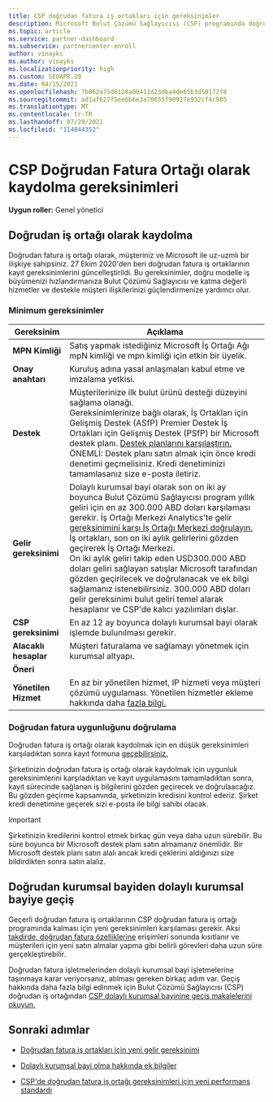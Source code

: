 ```yaml
---
title: CSP doğrudan fatura iş ortakları için gereksinimler
description: Microsoft Bulut Çözümü Sağlayıcısı (CSP) programında doğrudan fatura ortağı olmak için en son destek ve hizmet gereksinimlerini nasıl karşılayabilirsiniz?
ms.topic: article
ms.service: partner-dashboard
ms.subservice: partnercenter-enroll
author: vinayks
ms.author: vinayks
ms.localizationpriority: high
ms.custom: SEOAPR.20
ms.date: 04/15/2021
ms.openlocfilehash: 7b862a75d8128a00411d23dba4de65b3d50172f8
ms.sourcegitcommit: ad1af627f5ee6b6e3a70655f90927e932cf4c985
ms.translationtype: MT
ms.contentlocale: tr-TR
ms.lasthandoff: 07/29/2021
ms.locfileid: "114844352"
---
```

# <a name="requirements-to-enroll-as-a-csp-direct-bill-partner"></a>CSP Doğrudan Fatura Ortağı olarak kaydolma gereksinimleri

**Uygun roller:** Genel yönetici

## <a name="enroll-as-a-direct-partner"></a>Doğrudan iş ortağı olarak kaydolma

Doğrudan fatura iş ortağı olarak, müşteriniz ve Microsoft ile uz-uzmlı bir ilişkiye sahipsiniz. 27 Ekim 2020'den beri doğrudan fatura iş ortaklarının kayıt gereksinimlerini güncelleştirildi. Bu gereksinimler, doğru modelle iş büyümenizi hızlandırmanıza Bulut Çözümü Sağlayıcısı ve katma değerli hizmetler ve destekle müşteri ilişkilerinizi güçlendirmenize yardımcı olur.  

### <a name="minimum-requirements"></a>Minimum gereksinimler

|**Gereksinim**|  **Açıklama**  |
|--------------------------------|--------------------------------------------------------------|
|**MPN Kimliği**   |Satış yapmak istediğiniz Microsoft İş Ortağı Ağı mpN kimliği ve mpn kimliği için etkin bir üyelik.   |
|**Onay anahtarı**   |Kuruluş adına yasal anlaşmaları kabul etme ve imzalama yetkisi.|
|**Destek**   |Müşterilerinize ilk bulut ürünü desteği düzeyini sağlama olanağı. <br/>Gereksinimlerinize bağlı olarak, İş Ortakları için Gelişmiş Destek (ASfP) Premier Destek İş Ortakları için Gelişmiş Destek (PSfP) bir Microsoft destek planı. [Destek planlarını karşılaştırın.](https://partner.microsoft.com/support/partnersupport)<br/>ÖNEMLİ: Destek planı satın almak için önce kredi denetimi geçmelisiniz. Kredi denetiminizi tamamlasanız size e-posta iletiriz. |
|**Gelir gereksinimi**|Dolaylı kurumsal bayi olarak son on iki ay boyunca Bulut Çözümü Sağlayıcısı program yıllık geliri için en az 300.000 ABD doları karşılaması gerekir. İş Ortağı Merkezi Analytics'te gelir [gereksinimini karşı İş Ortağı Merkezi doğrulayın.](https://partner.microsoft.com/resources/detail/new-subscription-analytics-report-on-partner-center-guide-pdf) İş ortakları, son on iki aylık gelirlerini gözden geçirerek İş Ortağı Merkezi.<br/>On iki aylık geliri takip eden USD300.000 ABD doları geliri sağlayan satışlar Microsoft tarafından gözden geçirilecek ve doğrulanacak ve ek bilgi sağlamanız istenebilirsiniz. 300.000 ABD doları gelir gereksinimi bulut geliri temel alarak hesaplanır ve CSP'de kalıcı yazılımları dışlar.|
|**CSP gereksinimi**|En az 12 ay boyunca dolaylı kurumsal bayi olarak işlemde bulunılması gerekir.| 
|**Alacaklı hesaplar** |Müşteri faturalama ve sağlamayı yönetmek için kurumsal altyapı.|
|**Öneri**|             |
|**Yönetilen Hizmet**   |En az bir yönetilen hizmet, IP hizmeti veya müşteri çözümü uygulaması. Yönetilen hizmetler ekleme hakkında daha [fazla bilgi.](https://partner.microsoft.com/business-opportunities/managed-services-provider)|


### <a name="verify-direct-bill-eligibility"></a>Doğrudan fatura uygunluğunu doğrulama

Doğrudan fatura iş ortağı olarak kaydolmak için en düşük gereksinimleri karşıladıktan sonra kayıt formuna [geçebilirsiniz.](https://forms.office.com/r/0fP4fFT8n8)

Şirketinizin doğrudan fatura iş ortağı olarak kaydolmak için uygunluk gereksinimlerini karşıladıktan ve kayıt uygulamasını tamamladıktan sonra, kayıt sürecinde sağlanan iş bilgilerini gözden geçirecek ve doğrulaacağız. Bu gözden geçirme kapsamında, şirketinizin kredisini kontrol ederiz. Şirket kredi denetimine geçerek sizi e-posta ile bilgi sahibi olacak.

>[!IMPORTANT]
>Şirketinizin kredilerini kontrol etmek birkaç gün veya daha uzun sürebilir. Bu süre boyunca bir Microsoft destek planı satın almamanız önemlidir. Bir Microsoft destek planı satın alalı ancak kredi çeklerini aldığınızı size bildirdikten sonra satın alalız.

## <a name="transition-from-direct-to-indirect-reseller"></a>Doğrudan kurumsal bayiden dolaylı kurumsal bayiye geçiş

Geçerli doğrudan fatura iş ortaklarının CSP doğrudan fatura iş ortağı programında kalması için yeni gereksinimleri karşılaması gerekir. Aksi [takdirde, doğrudan fatura özelliklerine](restricted-direct-bill-capabilities.md) erişimleri sonunda kısıtlanır ve müşterileri için yeni satın almalar yapma gibi belirli görevleri daha uzun süre gerçekleştirebilir.

Doğrudan fatura işletmelerinden dolaylı kurumsal bayi işletmelerine taşınmaya karar veriyorsanız, atılması gereken birkaç adım var. Geçiş hakkında daha fazla bilgi edinmek için Bulut Çözümü Sağlayıcısı (CSP) doğrudan iş ortağından [CSP dolaylı kurumsal bayinine geçiş makalelerini okuyun.](transition-direct-to-indirect.md)

## <a name="next-steps"></a>Sonraki adımlar

- [Doğrudan fatura iş ortakları için yeni gelir gereksinimi](./announcements/2020-october.md#13)
 
- [Dolaylı kurumsal bayi olma hakkında ek bilgiler](https://assetsprod.microsoft.com/csp-directbill-to-indirect-transition.pdf)

- [CSP'de doğrudan fatura iş ortağı gereksinimleri için yeni performans standardı](https://partner.microsoft.com/resources/collection/new-performance-standard-for-direct-bill-partner-requirements-in-csp#/)
